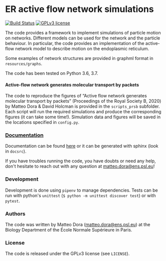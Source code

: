 # ER active flow network simulations

[![Build Status](https://travis-ci.com/mattbit/active-network-er.svg?token=zKpBnjBx4d1NEMb7zFbd&branch=master)](https://travis-ci.com/mattbit/active-network-er)
[![GPLv3 license](https://img.shields.io/badge/License-GPLv3-blue.svg)](http://perso.crans.org/besson/LICENSE.html)

The code provides a framework to implement simulations of particle motion on networks. Different models can be used for the network and the particle behaviour. In particular, the code provides an implementation of the active-flow network model to describe motion on the endoplasmic reticulum.

Some examples of network structures are provided in graphml format in `resources/graphs`.

The code has been tested on Python 3.6, 3.7.

#### Active-flow network generates molecular transport by packets

The code to reproduce the figures of “Active flow network generates molecular transport by packets” (Proceedings of the Royal Society B, 2020) by Matteo Dora & David Holcman is provided in the `scripts_prsb` subfolder.
Each script will run the required simulations and produce the corresponding figures (it can take some time!). Simulation data and figures will be saved in the locations specified in `config.py`.

### [Documentation](https://mattbit.github.io/active-network-er/)

Documentation can be found [here](https://mattbit.github.io/active-network-er/) or it can be generated with sphinx (look in `docsrc`).

If you have troubles running the code, you have doubts or need any help, don't hesitate to reach out with any question at matteo.dora@ens.psl.eu!

### Development

Development is done using `pipenv` to manage dependencies. Tests can be run with python's `unittest` (`$ python -m unittest discover test`) or with `pytest`.

### Authors

The code was written by Matteo Dora (matteo.dora@ens.psl.eu) at the Biology Department of the École Normale Supérieure in Paris.

### License

The code is released under the GPLv3 license (see `LICENSE`).
